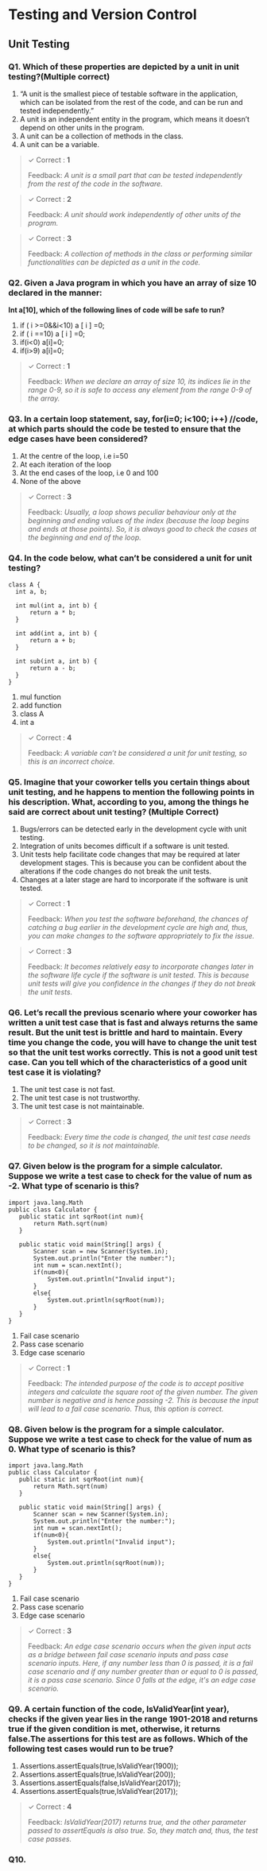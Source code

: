# Testing and Version Control

## Unit Testing

### Q1. Which of these properties are depicted by a unit in unit testing?​ (Multiple correct)

1. “A unit is the smallest piece of testable software in the application, which can be isolated from the rest of the code, and can be run and tested independently.”
2. A unit is an independent entity in the program, which means it doesn’t depend on other units in the program.
3. A unit can be a collection of methods in the class.
4. A unit can be a variable.

> ✓ Correct : **1**
>
> Feedback:
> _A unit is a small part that can be tested independently from the rest of the code in the software._

> ✓ Correct : **2**
>
> Feedback:
> _A unit should work independently of other units of the program._

> ✓ Correct : **3**
>
> Feedback:
> _A collection of methods in the class or performing similar functionalities can be depicted as a unit in the code._

### Q2. Given a Java program in which you have an array of size 10 declared in the manner:

**Int a[10], which of the following lines of code will be safe to run?**

1. if ( i >=0&&i<10) a [ i ] =0;
2. if ( i ==10) a [ i ] =0;
3. if(i<0) a[i]=0;
4. if(i>9) a[i]=0;

> ✓ Correct : **1**
>
> Feedback:
> _When we declare an array of size 10, its indices lie in the range 0-9, so it is safe to access any element from the range 0-9 of the array._

### Q3. In a certain loop statement, say, for(i=0; i<100; i++) //code, at which parts should the code be tested to ensure that the edge cases have been considered?

1. At the centre of the loop, i.e i=50
2. At each iteration of the loop
3. At the end cases of the loop, i.e 0 and 100
4. None of the above

> ✓ Correct : **3**
>
> Feedback:
> _Usually, a loop shows peculiar behaviour only at the beginning and ending values of the index (because the loop begins and ends at those points). So, it is always good to check the cases at the beginning and end of the loop._

### Q4. In the code below, what can’t be considered a unit for unit testing?

```
class A {
  int a, b;

  int mul(int a, int b) {
      return a * b;
  }

  int add(int a, int b) {
      return a + b;
  }

  int sub(int a, int b) {
      return a - b;
  }
}
```

1. mul function
2. add function
3. class A
4. int a

> ✓ Correct : **4**
>
> Feedback:
> _A variable can’t be considered a unit for unit testing, so this is an incorrect choice._

### Q5. Imagine that your coworker tells you certain things about unit testing, and he happens to mention the following points in his description. What, according to you, among the things he said are correct about unit testing?​​​​​​ (Multiple Correct)

1. Bugs/errors can be detected early in the development cycle with unit testing.
2. Integration of units becomes difficult if a software is unit tested.
3. Unit tests help facilitate code changes that may be required at later development stages. This is because you can be confident about the alterations if the code changes do not break the unit tests.
4. Changes at a later stage are hard to incorporate if the software is unit tested.

> ✓ Correct : **1**
>
> Feedback:
> _When you test the software beforehand, the chances of catching a bug earlier in the development cycle are high and, thus, you can make changes to the software appropriately to fix the issue._

> ✓ Correct : **3**
>
> Feedback:
> _It becomes relatively easy to incorporate changes later in the software life cycle if the software is unit tested. This is because unit tests will give you confidence in the changes if they do not break the unit tests._

### Q6. Let’s recall the previous scenario where your coworker has written a unit test case that is fast and always returns the same result. But the unit test is brittle and hard to maintain. Every time you change the code, you will have to change the unit test so that the unit test works correctly. This is not a good unit test case. Can you tell which of the characteristics of a good unit test case it is violating? ​​​

1. The unit test case is not fast.
2. The unit test case is not trustworthy.
3. The unit test case is not maintainable.

> ✓ Correct : **3**
>
> Feedback:
> _Every time the code is changed, the unit test case needs to be changed, so it is not maintainable._

### Q7. Given below is the program for a simple calculator. Suppose we write a test case to check for the value of num as -2. What type of scenario is this?

```
import java.lang.Math
public class Calculator {
   public static int sqrRoot(int num){
       return Math.sqrt(num)
   }

   public static void main(String[] args) {
       Scanner scan = new Scanner(System.in);
       System.out.println("Enter the number:");
       int num = scan.nextInt();
       if(num<0){
           System.out.println("Invalid input");
       }
       else{
           System.out.println(sqrRoot(num));
       }
   }
}
```

1. Fail case scenario
2. Pass case scenario
3. Edge case scenario

> ✓ Correct : **1**
>
> Feedback:
> _The intended purpose of the code is to accept positive integers and calculate the square root of the given number. The given number is negative and is hence passing -2. This is because the input will lead to a fail case scenario. Thus, this option is correct._

### Q8. Given below is the program for a simple calculator. Suppose we write a test case to check for the value of num as 0. What type of scenario is this?

```
import java.lang.Math
public class Calculator {
   public static int sqrRoot(int num){
       return Math.sqrt(num)
   }

   public static void main(String[] args) {
       Scanner scan = new Scanner(System.in);
       System.out.println("Enter the number:");
       int num = scan.nextInt();
       if(num<0){
           System.out.println("Invalid input");
       }
       else{
           System.out.println(sqrRoot(num));
       }
   }
}
```

1. Fail case scenario
2. Pass case scenario
3. Edge case scenario

> ✓ Correct : **3**
>
> Feedback:
> _An edge case scenario occurs when the given input acts as a bridge between fail case scenario inputs and pass case scenario inputs. Here, if any number less than 0 is passed, it is a fail case scenario and if any number greater than or equal to 0 is passed, it is a pass case scenario. Since 0 falls at the edge, it's an edge case scenario._

### Q9. A certain function of the code, IsValidYear(int year), checks if the given year lies in the range 1901-2018 and returns true if the given condition is met, otherwise, it returns false.The assertions for this test are as follows. Which of the following test cases would run to be true?

1. Assertions.assertEquals(true,IsValidYear(1900));
2. Assertions.assertEquals(true,IsValidYear(200));
3. Assertions.assertEquals(false,IsValidYear(2017));
4. Assertions.assertEquals(true,IsValidYear(2017));

> ✓ Correct : **4**
>
> Feedback:
> _IsValidYear(2017) returns true, and the other parameter passed to assertEquals is also true. So, they match and, thus, the test case passes._

### Q10.
